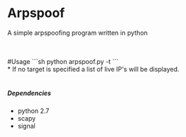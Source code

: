 Arpspoof
=========

A simple arpspoofing program written in python

<br>
<br>
#Usage
```sh
python arpspoof.py -t <target_ip>
```
<br>
* If no target is specified a list of live IP's will be displayed.
<br>
<br>

##### Dependencies
* python 2.7
* scapy
* signal

    